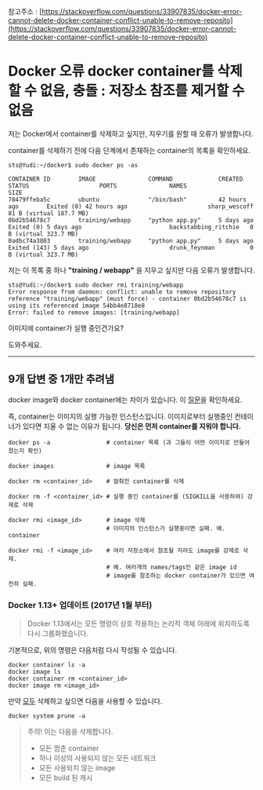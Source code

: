 참고주소 : [https://stackoverflow.com/questions/33907835/docker-error-cannot-delete-docker-container-conflict-unable-to-remove-reposito](https://stackoverflow.com/questions/33907835/docker-error-cannot-delete-docker-container-conflict-unable-to-remove-reposito)

# Docker 오류 docker container를 삭제할 수 없음, 충돌 : 저장소 참조를 제거할 수 없음

저는 Docker에서 container를 삭제하고 싶지만, 지우기를 원할 때 오류가 발생합니다.

container를 삭제하기 전에 다음 단계에서 존재하는 container의 목록을 확인하세요.

```shell
sts@Yudi:~/docker$ sudo docker ps -as

CONTAINER ID        IMAGE               COMMAND             CREATED             STATUS                    PORTS               NAMES                  SIZE
78479ffeba5c        ubuntu              "/bin/bash"         42 hours ago        Exited (0) 42 hours ago                       sharp_wescoff          81 B (virtual 187.7 MB)
0bd2b54678c7        training/webapp     "python app.py"     5 days ago          Exited (0) 5 days ago                         backstabbing_ritchie   0 B (virtual 323.7 MB)
0adbc74a3803        training/webapp     "python app.py"     5 days ago          Exited (143) 5 days ago                       drunk_feynman          0 B (virtual 323.7 MB)
```

저는 이 목록 중 하나 **"training / webapp"** 을 지우고 싶지만 다음 오류가 발생합니다.

```shell
sts@Yudi:~/docker$ sudo docker rmi training/webapp
Error response from daemon: conflict: unable to remove repository reference "training/webapp" (must force) - container 0bd2b54678c7 is using its referenced image 54bb4e8718e8
Error: failed to remove images: [training/webapp]
```

이미지에 container가 실행 중인건가요?

도와주세요.

---

## 9개 답변 중 1개만 추려냄

docker image와 docker container에는 차이가 있습니다. 이 [질문](https://stackoverflow.com/questions/23735149/what-is-the-difference-between-a-docker-image-and-a-container)을 확인하세요.

즉, container는 이미지의 실행 가능한 인스턴스입니다. 이미지로부터 실행중인 컨테이너가 있다면 지울 수 없는 이유가 됩니다. **당신은 먼저 container를 지워야 합니다.**

```shell
docker ps -a                # container 목록 (과 그들이 어떤 이미지로 만들어 졌는지 확인)

docker images               # image 목록 

docker rm <container_id>    # 멈춰진 container를 삭제

docker rm -f <container_id> # 실행 중인 container를 (SIGKILL을 사용하여) 강제로 삭제

docker rmi <image_id>       # image 삭제
                            # 이미지의 인스턴스가 실행중이면 실패. 예. container

docker rmi -f <image_id>    # 여러 저장소에서 참조될 지라도 image를 강제로 삭제.
                            # 예. 여러개의 names/tags인 같은 image id
                            # image를 참조하는 docker container가 있으면 여전히 실패.
``` 

### Docker 1.13+ 업데이트 (2017년 1월 부터)

> Docker 1.13에서는 모든 명령이 상호 작용하는 논리적 객체 아래에 위치하도록 다시 그룹화했습니다.

기본적으로, 위의 명령은 다음처럼 다시 작성될 수 있습니다.

```shell
docker container ls -a
docker image ls
docker container rm <container_id>
docker image rm <image_id>
```

만약 [모두](https://docs.docker.com/engine/reference/commandline/system_prune/) 삭제하고 싶으면 다음을 사용할 수 있습니다.

```shell
docker system prune -a
```

> 주의! 이는 다음을 삭제합니다.
> * 모든 멈춘 container
> * 하나 이상의 사용되지 않는 모든 네트워크
> * 모든 사용되지 않는 image
> * 모든 build 된 캐시

